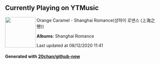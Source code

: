 ## Currently Playing on YTMusic

[<img align="left" width="100" src="https://lh3.googleusercontent.com/Ce7d0ULt_4EmL42EF5UlNMNbWgbzxoQbjQV_35Cd88V7aPdOH8MfuRCtzWQm63g9_VbGbUWj8GOrBK4Z">](https://music.youtube.com/channel/UC5twWbB8RtkiZ0JkoTSMq1g)

Orange Caramel - Shanghai Romance(샹하이 로맨스 (上海之戀))

**Albums**: Shanghai Romance

Last updated at 08/12/2020 11:41

#### Generated with [20chan/github-now](https://github.com/20chan/github-now)


<!--
**20chan/20chan** is a ✨ _special_ ✨ repository because its `README.md` (this file) appears on your GitHub profile.

Here are some ideas to get you started:

- 🔭 I’m currently working on ...
- 🌱 I’m currently learning ...
- 👯 I’m looking to collaborate on ...
- 🤔 I’m looking for help with ...
- 💬 Ask me about ...
- 📫 How to reach me: ...
- 😄 Pronouns: ...
- ⚡ Fun fact: ...
-->
